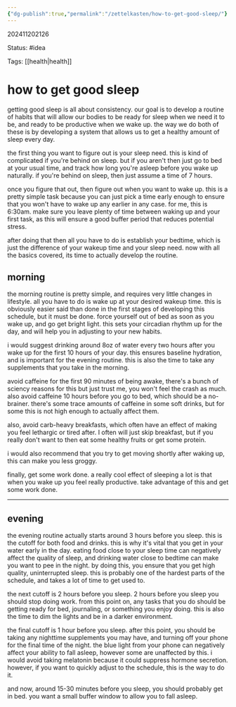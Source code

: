 ```yaml
---
{"dg-publish":true,"permalink":"/zettelkasten/how-to-get-good-sleep/"}
---
```


202411202126

Status: #idea

Tags: [[health\|health]]

# how to get good sleep

getting good sleep is all about consistency. our goal is to develop a routine of habits that will allow our bodies to be ready for sleep when we need it to be, and ready to be productive when we wake up. the way we do both of these is by developing a system that allows us to get a healthy amount of sleep every day.

the first thing you want to figure out is your sleep need. this is kind of complicated if you're behind on sleep. but if you aren't then just go to bed at your usual time, and track how long you're asleep before you wake up naturally. if you're behind on sleep, then just assume a time of 7 hours.

once you figure that out, then figure out when you want to wake up. this is a pretty simple task because you can just pick a time early enough to ensure that you won't have to wake up any earlier in any case. for me, this is 6:30am. make sure you leave plenty of time between waking up and your first task, as this will ensure a good buffer period that reduces potential stress.

after doing that then all you have to do is establish your bedtime, which is just the difference of your wakeup time and your sleep need. now with all the basics covered, its time to actually develop the routine.

## morning

the morning routine is pretty simple, and requires very little changes in lifestyle. all you have to do is wake up at your desired wakeup time. this is obviously easier said than done in the first stages of developing this schedule, but it must be done. force yourself out of bed as soon as you wake up, and go get bright light. this sets your circadian rhythm up for the day, and will help you in adjusting to your new habits. 

i would suggest drinking around 8oz of water every two hours after you wake up for the first 10 hours of your day. this ensures baseline hydration, and is important for the evening routine. this is also the time to take any supplements that you take in the morning. 

avoid caffeine for the first 90 minutes of being awake, there's a bunch of sciency reasons for this but just trust me, you won't feel the crash as much. also avoid caffeine 10 hours before you go to bed, which should be a no-brainer. there's some trace amounts of caffeine in some soft drinks, but for some this is not high enough to actually affect them. 

also, avoid carb-heavy breakfasts, which often have an effect of making you feel lethargic or tired after. I often will just skip breakfast, but if you really don't want to then eat some healthy fruits or get some protein.

i would also recommend that you try to get moving shortly after waking up, this can make you less groggy.

finally, get some work done. a really cool effect of sleeping a lot is that when you wake up you feel really productive. take advantage of this and get some work done.

---

## evening

the evening routine actually starts around 3 hours before you sleep. this is the cutoff for both food and drinks. this is why it's vital that you get in your water early in the day. eating food close to your sleep time can negatively affect the quality of sleep, and drinking water close to bedtime can make you want to pee in the night. by doing this, you ensure that you get high quality, uninterrupted sleep. this is probably one of the hardest parts of the schedule, and takes a lot of time to get used to.

the next cutoff is 2 hours before you sleep. 2 hours before you sleep you should stop doing work. from this point on, any tasks that you do should be getting ready for bed, journaling, or something you enjoy doing. this is also the time to dim the lights and be in a darker environment.

the final cutoff is 1 hour before you sleep. after this point, you should be taking any nighttime supplements you may have, and turning off your phone for the final time of the night. the blue light from your phone can negatively affect your ability to fall asleep, however some are unaffected by this. i would avoid taking melatonin because it could suppress hormone secretion. however, if you want to quickly adjust to the schedule, this is the way to do it.

and now, around 15-30 minutes before you sleep, you should probably get in bed. you want a small buffer window to allow you to fall asleep. 